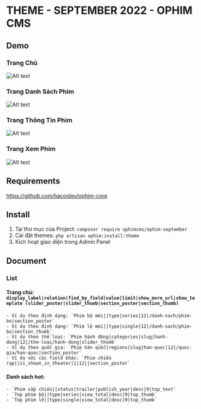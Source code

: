# THEME - SEPTEMBER 2022 - OPHIM CMS

## Demo
### Trang Chủ
![Alt text](https://i.ibb.co/bWkS4Sf/September-Home-Page.png "Home Page")

### Trang Danh Sách Phim
![Alt text](https://i.ibb.co/B2dPj5S/September-Catalog-Page.png "Catalog Page")

### Trang Thông Tin Phim
![Alt text](https://i.ibb.co/6r1Z70Y/September-Single-Page.png "Single Page")

### Trang Xem Phim
![Alt text](https://i.ibb.co/Pxb8m1G/September-Episode-Page.png "Episode Page")

## Requirements
https://github.com/hacoidev/ophim-core
## Install
1. Tại thư mục của Project: `composer require ophimcms/ophim-september`
2. Cài đặt themes: `php artisan ophim:install:theme`
3. Kích hoạt giao diện trong Admin Panel

## Document
### List
#### Trang chủ: `display_label|relation|find_by_field|value|limit|show_more_url|show_template (slider_poster|slider_thumb|section_poster|section_thumb)`
    - Ví dụ theo định dạng: `Phim bộ mới||type|series|12|/danh-sach/phim-bo|section_poster`
    - Ví dụ theo định dạng: `Phim lẻ mới||type|single|12|/danh-sach/phim-bo|section_thumb`
    - Ví dụ theo thể loại: `Phim hành động|categories|slug|hanh-dong|12|/the-loai/hanh-dong|slider_thumb`
    - Ví dụ theo quốc gia: `Phim hàn quốc|regions|slug|han-quoc|12|/quoc-gia/han-quoc|section_poster`
    - Ví dụ với các field khác: `Phim chiếu rạp||is_shown_in_theater|1|12||section_poster`

#### Danh sách hot: 
    - `Phim sắp chiếu||status|trailer|publish_year|desc|9|top_text`
    - `Top phim bộ||type|series|view_total|desc|9|top_thumb`
    - `Top phim lẻ||type|single|view_total|desc|9|top_thumb`
